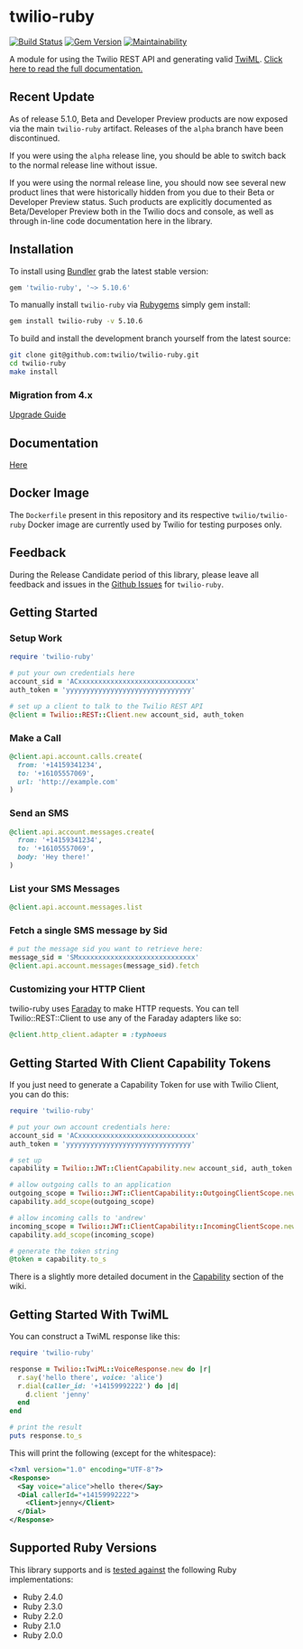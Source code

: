# twilio-ruby

[![Build Status](http://img.shields.io/travis/twilio/twilio-ruby.svg)][travis]
[![Gem Version](http://img.shields.io/gem/v/twilio-ruby.svg)](https://rubygems.org/gems/twilio-ruby)
[![Maintainability](http://img.shields.io/codeclimate/maintainability/twilio/twilio-ruby.svg)][codeclimate]

A module for using the Twilio REST API and generating valid [TwiML](http://www.twilio.com/docs/api/twiml/ "TwiML - Twilio Markup Language"). [Click here to read the full documentation.][documentation]

## Recent Update

As of release 5.1.0, Beta and Developer Preview products are now exposed via
the main `twilio-ruby` artifact. Releases of the `alpha` branch have been
discontinued.

If you were using the `alpha` release line, you should be able to switch back
to the normal release line without issue.

If you were using the normal release line, you should now see several new
product lines that were historically hidden from you due to their Beta or
Developer Preview status. Such products are explicitly documented as
Beta/Developer Preview both in the Twilio docs and console, as well as through
in-line code documentation here in the library.


## Installation

To install using [Bundler][bundler] grab the latest stable version:

```ruby
gem 'twilio-ruby', '~> 5.10.6'
```

To manually install `twilio-ruby` via [Rubygems][rubygems] simply gem install:

```bash
gem install twilio-ruby -v 5.10.6
```

To build and install the development branch yourself from the latest source:

```bash
git clone git@github.com:twilio/twilio-ruby.git
cd twilio-ruby
make install
```

### Migration from 4.x
[Upgrade Guide][upgrade]

## Documentation
[Here][documentation]

## Docker Image
The `Dockerfile` present in this repository and its respective `twilio/twilio-ruby` Docker image are currently used by Twilio for testing purposes only.

## Feedback
During the Release Candidate period of this library, please leave all feedback and issues in the [Github Issues][issues] for `twilio-ruby`.

## Getting Started

### Setup Work

```ruby
require 'twilio-ruby'

# put your own credentials here
account_sid = 'ACxxxxxxxxxxxxxxxxxxxxxxxxxxxxx'
auth_token = 'yyyyyyyyyyyyyyyyyyyyyyyyyyyyyyy'

# set up a client to talk to the Twilio REST API
@client = Twilio::REST::Client.new account_sid, auth_token
```

### Make a Call

```ruby
@client.api.account.calls.create(
  from: '+14159341234',
  to: '+16105557069',
  url: 'http://example.com'
)
```

### Send an SMS

```ruby
@client.api.account.messages.create(
  from: '+14159341234',
  to: '+16105557069',
  body: 'Hey there!'
)
```

### List your SMS Messages

```ruby
@client.api.account.messages.list
```

### Fetch a single SMS message by Sid

```ruby
# put the message sid you want to retrieve here:
message_sid = 'SMxxxxxxxxxxxxxxxxxxxxxxxxxxxxx'
@client.api.account.messages(message_sid).fetch
```

### Customizing your HTTP Client
twilio-ruby uses [Faraday][faraday] to make HTTP requests. You can tell
Twilio::REST::Client to use any of the Faraday adapters like so:

```ruby
@client.http_client.adapter = :typhoeus
```

## Getting Started With Client Capability Tokens

If you just need to generate a Capability Token for use with Twilio Client, you
can do this:

```ruby
require 'twilio-ruby'

# put your own account credentials here:
account_sid = 'ACxxxxxxxxxxxxxxxxxxxxxxxxxxxxx'
auth_token = 'yyyyyyyyyyyyyyyyyyyyyyyyyyyyyyy'

# set up
capability = Twilio::JWT::ClientCapability.new account_sid, auth_token

# allow outgoing calls to an application
outgoing_scope = Twilio::JWT::ClientCapability::OutgoingClientScope.new 'AP11111111111111111111111111111111'
capability.add_scope(outgoing_scope)

# allow incoming calls to 'andrew'
incoming_scope = Twilio::JWT::ClientCapability::IncomingClientScope.new 'andrew'
capability.add_scope(incoming_scope)

# generate the token string
@token = capability.to_s
```

There is a slightly more detailed document in the [Capability][capability]
section of the wiki.

## Getting Started With TwiML

You can construct a TwiML response like this:

```ruby
require 'twilio-ruby'

response = Twilio::TwiML::VoiceResponse.new do |r|
  r.say('hello there', voice: 'alice')
  r.dial(caller_id: '+14159992222') do |d|
    d.client 'jenny'
  end
end

# print the result
puts response.to_s
```

This will print the following (except for the whitespace):

```xml
<?xml version="1.0" encoding="UTF-8"?>
<Response>
  <Say voice="alice">hello there</Say>
  <Dial callerId="+14159992222">
    <Client>jenny</Client>
  </Dial>
</Response>
```

## Supported Ruby Versions

This library supports and is [tested against][travis] the following Ruby
implementations:

- Ruby 2.4.0
- Ruby 2.3.0
- Ruby 2.2.0
- Ruby 2.1.0
- Ruby 2.0.0

[capability]: https://github.com/twilio/twilio-ruby/wiki/JWT-Tokens
[examples]: https://github.com/twilio/twilio-ruby/blob/master/examples
[documentation]: http://twilio.github.io/twilio-ruby
[wiki]: https://github.com/twilio/twilio-ruby/wiki
[bundler]: http://bundler.io
[rubygems]: http://rubygems.org
[gem]: https://rubygems.org/gems/twilio
[travis]: http://travis-ci.org/twilio/twilio-ruby
[codeclimate]: https://codeclimate.com/github/twilio/twilio-ruby
[upgrade]: https://github.com/twilio/twilio-ruby/wiki/Ruby-Version-5.x-Upgrade-Guide
[issues]: https://github.com/twilio/twilio-ruby/issues
[faraday]: https://github.com/lostisland/faraday
